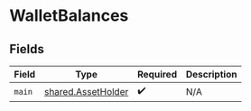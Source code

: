 # WalletBalances


## Fields

| Field                                                    | Type                                                     | Required                                                 | Description                                              |
| -------------------------------------------------------- | -------------------------------------------------------- | -------------------------------------------------------- | -------------------------------------------------------- |
| `main`                                                   | [shared.AssetHolder](../../models/shared/assetholder.md) | :heavy_check_mark:                                       | N/A                                                      |